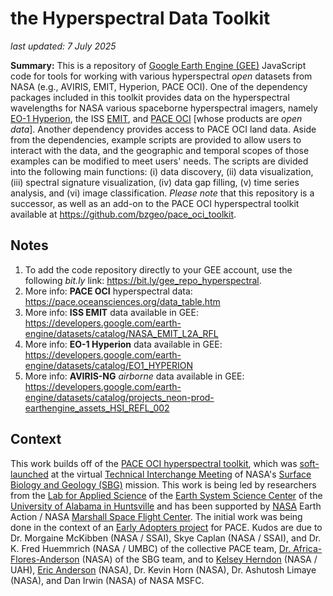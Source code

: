 # the Hyperspectral Data Toolkit

*last updated: 7 July 2025*

**Summary:** This is a repository of [Google Earth Engine (GEE)](https://code.earthengine.google.com) JavaScript code for tools for working with various hyperspectral *open* datasets from NASA (e.g., AVIRIS, EMIT, Hyperion, PACE OCI). One of the dependency packages included in this toolkit provides data on the hyperspectral wavelengths for NASA various spaceborne hyperspectral imagers, namely [EO-1 Hyperion](https://developers.google.com/earth-engine/datasets/catalog/EO1_HYPERION), the ISS [EMIT](https://developers.google.com/earth-engine/datasets/catalog/NASA_EMIT_L2A_RFL), and [PACE OCI](https://pace.oceansciences.org/oci.htm) [whose products are *open data*]. Another dependency provides access to PACE OCI land data. Aside from the dependencies, example scripts are provided to allow users to interact with the data, and the geographic and temporal scopes of those examples can be modified to meet users' needs. The scripts are divided into the following main functions: (i) data discovery, (ii) data visualization, (iii) spectral signature visualization, (iv) data gap filling, (v) time series analysis, and (vi) image classification.  *Please note* that this repository is a successor, as well as an add-on to the PACE OCI hyperspectral toolkit available at https://github.com/bzgeo/pace_oci_toolkit.

## Notes
1. To add the code repository directly to your GEE account, use the following *bit.ly* link: https://bit.ly/gee_repo_hyperspectral.
2. More info: **PACE OCI** hyperspectral data: https://pace.oceansciences.org/data_table.htm
3. More info: **ISS EMIT** data available in GEE: https://developers.google.com/earth-engine/datasets/catalog/NASA_EMIT_L2A_RFL
4. More info: **EO-1 Hyperion** data available in GEE: https://developers.google.com/earth-engine/datasets/catalog/EO1_HYPERION
5. More info: **AVIRIS-NG** *airborne* data available in GEE: https://developers.google.com/earth-engine/datasets/catalog/projects_neon-prod-earthengine_assets_HSI_REFL_002

## Context
This work builds off of the [PACE OCI hyperspectral toolkit](https://github.com/bzgeo/pace_oci_toolkit), which was [soft-launched](https://bit.ly/sbg_tim_2025_pace_tk) at the virtual [Technical Interchange Meeting](https://sbg.jpl.nasa.gov/news-events/sbg-sa-tim-2025) of NASA's [Surface Biology and Geology (SBG)](https://sbg.jpl.nasa.gov/) mission. This work is being led by researchers from the [Lab for Applied Science](https://www.uah.edu/essc/laboratory-for-applied-science) of the [Earth System Science Center](https://www.uah.edu/essc) of the [University of Alabama in Huntsville](https://www.uah.edu/) and has been supported by [NASA](https://www.nasa.gov) Earth Action / NASA [Marshall Space Flight Center](https://www.nasa.gov/marshall/). The initial work was being done in the context of an [Early Adopters project](https://pace.oceansciences.org/people_ea.htm?id=127) for PACE. Kudos are due to Dr. Morgaine McKibben (NASA / SSAI), Skye Caplan (NASA / SSAI), and Dr. K. Fred Huemmrich (NASA / UMBC) of the collective PACE team, [Dr. Africa-Flores-Anderson](https://github.com/africaf) (NASA) of the SBG team, and to [Kelsey Herndon](https://github.com/herndk1) (NASA / UAH), [Eric Anderson](https://github.com/andersoner) (NASA), Dr. Kevin Horn (NASA), Dr. Ashutosh Limaye (NASA), and Dan Irwin (NASA) of NASA MSFC.
